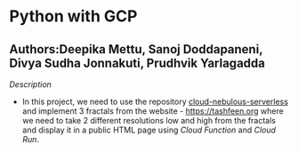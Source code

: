 # Python with GCP  
## Authors:Deepika Mettu, Sanoj Doddapaneni, Divya Sudha Jonnakuti, Prudhvik Yarlagadda 

*Description*  
 - In this project, we need to use the repository [cloud-nebulous-serverless](https://github.com/googlecodelabs/cloud-nebulous-serverless) and implement 3 fractals from the website - https://tashfeen.org where we need to take 2 different resolutions low and high from the fractals and display it in a public HTML page using *Cloud Function* and *Cloud Run*.  
